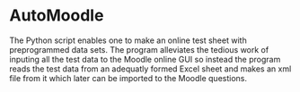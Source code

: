# AutoMoodle
The Python script enables one to make an online test sheet with preprogrammed data sets. The program alleviates the tedious work of inputing all the test data to the Moodle online GUI so instead the program reads the test data from an adequatly formed Excel sheet and makes an xml file from it which later can be imported to the Moodle questions. 
